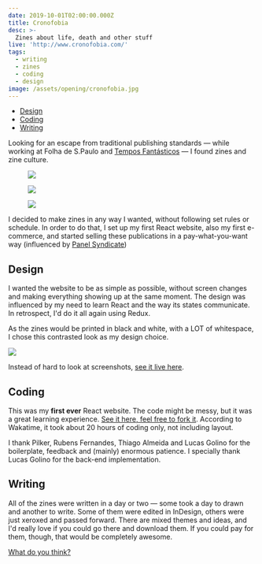```yaml
---
date: 2019-10-01T02:00:00.000Z
title: Cronofobia
desc: >-
  Zines about life, death and other stuff
live: 'http://www.cronofobia.com/'
tags:
  - writing
  - zines
  - coding
  - design
image: /assets/opening/cronofobia.jpg
---
```

- [Design](#design)
- [Coding](#coding)
- [Writing](#writing)

Looking for an escape from traditional publishing standards — while working at Folha de S.Paulo and [Tempos Fantásticos](/projects/tempos_fantasticos) — I found zines and zine culture.

<figure class="mosaic full">

![](http://www.cronofobia.com/images/nipple.jpg)

![](http://www.cronofobia.com/images/lembrancas.jpg)

![](http://www.cronofobia.com/images/euficoputo.jpg)

</figure>

I decided to make zines in any way I wanted, without following set rules or schedule. In order to do that, I set up my first React website, also my first e-commerce, and started selling these publications in a pay-what-you-want way (influenced by [Panel Syndicate](http://panelsyndicate.com/))

## Design

I wanted the website to be as simple as possible, without screen changes and making everything showing up at the same moment. The design was influenced by my need to learn React and the way its states communicate. In retrospect, I'd do it all again using Redux.

As the zines would be printed in black and white, with a LOT of whitespace, I chose this contrasted look as my design choice.

![](/cronofobia-page.png)

Instead of hard to look at screenshots, [see it live here](http://www.cronofobia.com/).

## Coding

This was my **first ever** React website. The code might be messy, but it was a great learning experience. [See it here, feel free to fork it](https://github.com/angelod1as/cronofobia). According to Wakatime, it took about 20 hours of coding only, not including layout.

I thank Pilker, Rubens Fernandes, Thiago Almeida and Lucas Golino for the boilerplate, feedback and (mainly) enormous patience. I specially thank Lucas Golino for the back-end implementation.

## Writing

All of the zines were written in a day or two — some took a day to drawn and another to write. Some of them were edited in InDesign, others were just xeroxed and passed forward. There are mixed themes and ideas, and I'd really love if you could go there and download them. If you could pay for them, though, that would be completely awesome.

[What do you think?](http://www.cronofobia.com/)

